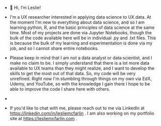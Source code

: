 - 👋 Hi, I’m Leslie!
- I'm a UX researcher interested in applying data science to UX data. At the moment I'm new to everything about data science, and so I am learning python, R, and the basic principles of data science at the same time. Most of my projects are done via Jupyter Notebooks, though the bulk of the code available here will be in individual .py and .txt files. This is because the bulk of my learning and experimentation is done via my job, and so I cannot share entire notebooks.

- Please keep in mind that I am not a data analyst or data scientist, and I make no claim to be. I simply understand that there is a lot more data available to UX teams than they might realize, and I want to develop the skills to get the most out of that data. So, my code will be very unrefined. Right now I'm stumbling through things on my own via EdX, Udemy, and YouTube, so with the knowledge I gain there I hope to be able to improve the code I share here with others.
-
- If you'd like to chat with me, please reach out to me via LinkedIn at https://linkedin.com/in/lesliemcfarlin . I am also working on my portfolio site at https://lesliemcfarlin.com .

<!---
lammypi/lammypi is a ✨ special ✨ repository because its `README.md` (this file) appears on your GitHub profile.
You can click the Preview link to take a look at your changes.
--->
